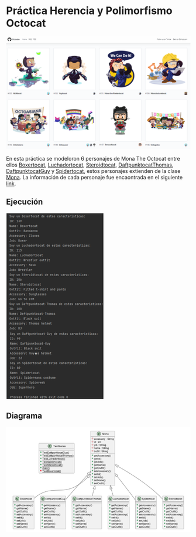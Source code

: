 # Práctica Herencia y Polimorfismo Octocat
![mona-wall](/2-Mona/Diagrama/wall-mona.png)

En esta práctica se modeloron 6 personajes de Mona The Octocat entre ellos [Boxertocat](/2-Mona/src/Boxertocat.java), [Luchadortocat](/2-Mona/src/Luchadortocat.java), 
[Steroidtocat](/2-Mona/src/Steroidtocat.java), [DaftpunktocatThomas](/2-Mona/src/DaftpunktocatThomas.java), [DaftpunktocatGuy](/2-Mona/src/DaftpunktocatGuy.java) y
[Spidertocat](/2-Mona/src/Spidertocat.java), estos personajes extienden de la clase [Mona](/2-Mona/src/Mona.java).
La información de cada personaje fue encaontrada en el siguiente [link](https://octodex.github.com/).


## Ejecución
![Mona-ejecucion](/2-Mona/Diagrama/mona-ejecucion.png)

## Diagrama
![TMona-diagrama](/2-Mona/Diagrama/Diagrama.png)

